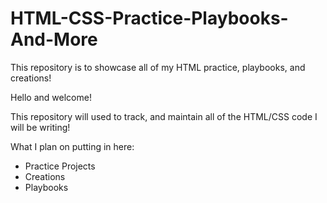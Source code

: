 # HTML-CSS-Practice-Playbooks-And-More
This repository is to showcase all of my HTML practice, playbooks, and creations!

Hello and welcome!

This repository will used to track, and maintain all of the HTML/CSS code I will be writing!

What I plan on putting in here:

- Practice Projects  
- Creations  
- Playbooks  
